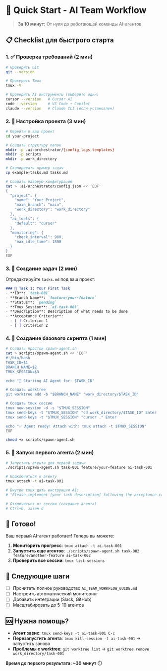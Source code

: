 # 🚀 Quick Start - AI Team Workflow

> **За 10 минут:** От нуля до работающей команды AI-агентов

## 📋 Checklist для быстрого старта

### 1. ✅ Проверка требований (2 мин)

```bash
# Проверить Git
git --version

# Проверить Tmux
tmux -V

# Проверить AI инструменты (выберите один)
cursor --version   # Cursor AI
code --version     # VS Code + Copilot
claude --version   # Claude CLI (если установлен)
```

### 2. 📁 Настройка проекта (3 мин)

```bash
# Перейти в ваш проект
cd your-project

# Создать структуру папок
mkdir -p .ai-orchestrator/{config,logs,templates}
mkdir -p scripts
mkdir -p work_directory

# Скопировать пример задач
cp example-tasks.md tasks.md

# Создать базовую конфигурацию
cat > .ai-orchestrator/config.json << 'EOF'
{
  "project": {
    "name": "Your Project",
    "main_branch": "main",
    "work_directory": "work_directory"
  },
  "ai_tools": {
    "default": "cursor"
  },
  "monitoring": {
    "check_interval": 900,
    "max_idle_time": 1800
  }
}
EOF
```

### 3. 📝 Создание задач (2 мин)

Отредактируйте `tasks.md` под ваш проект:

```markdown
### 🎯 Task 1: Your First Task
- **ID**: `task-001`
- **Branch Name**: `feature/your-feature`
- **Status**: `pending`
- **Tmux Session**: `ai-task-001`
- **Description**: Description of what needs to be done
- **Acceptance Criteria**:
  - [ ] Criterion 1
  - [ ] Criterion 2
```

### 4. 🔧 Создание базового скрипта (1 мин)

```bash
# Создать простой spawn-agent.sh
cat > scripts/spawn-agent.sh << 'EOF'
#!/bin/bash
TASK_ID=$1
BRANCH_NAME=$2
TMUX_SESSION=$3

echo "🚀 Starting AI Agent for: $TASK_ID"

# Создать worktree
git worktree add -b "$BRANCH_NAME" "work_directory/$TASK_ID"

# Создать tmux сессию
tmux new-session -d -s "$TMUX_SESSION"
tmux send-keys -t "$TMUX_SESSION" "cd work_directory/$TASK_ID" Enter
tmux send-keys -t "$TMUX_SESSION" "cursor ." Enter

echo "✅ Agent ready! Attach with: tmux attach -t $TMUX_SESSION"
EOF

chmod +x scripts/spawn-agent.sh
```

### 5. 🚀 Запуск первого агента (2 мин)

```bash
# Запустить агента для первой задачи
./scripts/spawn-agent.sh task-001 feature/your-feature ai-task-001

# Подключиться к агенту
tmux attach -t ai-task-001

# Внутри tmux дать инструкции AI:
# "Please implement [your task description] following the acceptance criteria in tasks.md"

# Отключиться от сессии (сохранив агента)
# Ctrl+b, затем d
```

## 🎉 Готово!

Ваш первый AI-агент работает! Теперь вы можете:

1. **Мониторить прогресс**: `tmux attach -t ai-task-001`
2. **Запустить еще агентов**: `./scripts/spawn-agent.sh task-002 feature/another-feature ai-task-002`
3. **Проверить все сессии**: `tmux list-sessions`

## 📖 Следующие шаги

- [ ] Прочитать полное руководство `AI_TEAM_WORKFLOW_GUIDE.md`
- [ ] Настроить автоматический мониторинг
- [ ] Добавить интеграции (Slack, GitHub)
- [ ] Масштабировать до 5-10 агентов

## 🆘 Нужна помощь?

- **Агент завис**: `tmux send-keys -t ai-task-001 C-c`
- **Перезапустить агента**: `tmux kill-session -t ai-task-001` → запустить заново
- **Проблемы с worktree**: `git worktree list` → `git worktree remove work_directory/task-001`

**Время до первого результата: ~30 минут** ⏱️
